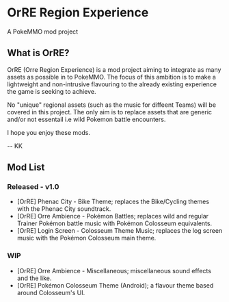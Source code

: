 #  OrRE Region Experience
A PokeMMO mod project

## What is OrRE?

OrRE (Orre Region Experience) is a mod project aiming to integrate as many assets as possible in to PokeMMO. The focus of this ambition is to make a lightweight and non-intrusive flavouring to the already existing experience the game is seeking to achieve.

No "unique" regional assets (such as the music for diffeent Teams) will be covered in this project. The only aim is to replace assets that are generic and/or not essentail i.e wild Pokemon battle encounters.

I hope you enjoy these mods.

-- KK

## Mod List

### Released - v1.0
- [OrRE] Phenac City - Bike Theme; replaces the Bike/Cycling themes with the Phenac City soundtrack.
- [OrRE] Orre Ambience - Pokémon Battles; replaces wild and regular Trainer Pokémon battle music with Pokémon Colosseum equivalents.
- [OrRE] Login Screen - Colosseum Theme Music; replaces the log screen music with the Pokémon Colosseum main theme.

### WIP
- [OrRE] Orre Ambience - Miscellaneous; miscellaneous sound effects and the like.
- [OrRE] Pokémon Colosseum Theme (Android); a flavour theme based around Colosseum's UI.
